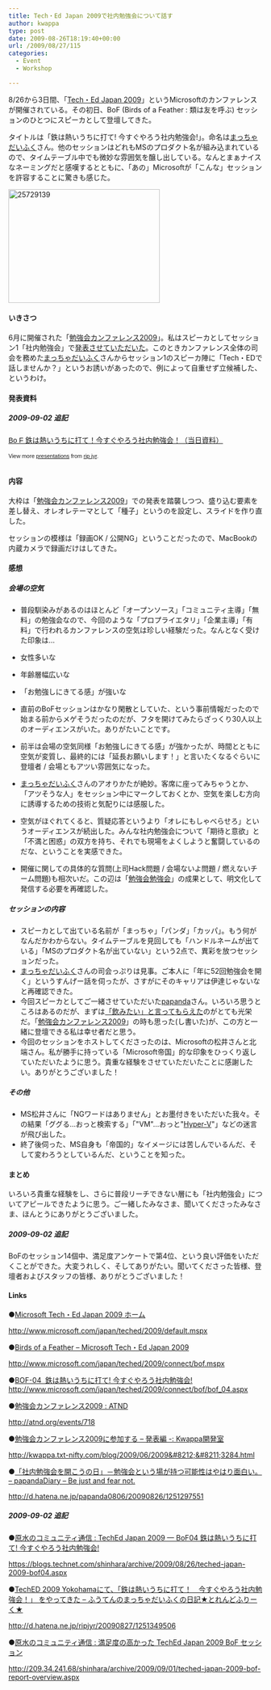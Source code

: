 ```yaml
---
title: Tech・Ed Japan 2009で社内勉強会について話す
author: kwappa
type: post
date: 2009-08-26T18:19:40+00:00
url: /2009/08/27/115
categories:
  - Event
  - Workshop

---
```

8/26から3日間、「<a href="http://www.microsoft.com/japan/teched/2009/default.mspx" target="_blank">Tech・Ed Japan 2009</a>」というMicrosoftのカンファレンスが開催されている。その初日、BoF (Birds of a Feather : 類は友を呼ぶ) セッションのひとつにスピーカとして登壇してきた。

タイトルは「鉄は熱いうちに打て! 今すぐやろう社内勉強会!」。命名は<a href="http://twitter.com/ripjyr" target="_blank">まっちゃだいふく</a>さん。他のセッションはどれもMSのプロダクト名が組み込まれているので、タイムテーブル中でも微妙な雰囲気を醸し出している。なんとまぁナイスなネーミングだと感嘆するとともに、「あの」Microsoftが「こんな」セッションを許容することに驚きも感じた。

<a href="http://kwappa.txt-nifty.com/.shared/image.html?/photos/uncategorized/2009/08/27/25729139.jpg" onclick="window.open(this.href, '_blank', 'width=600,height=450,scrollbars=no,resizable=no,toolbar=no,directories=no,location=no,menubar=no,status=no,left=0,top=0'); return false"><img width="300" height="225" border="0" alt="25729139" title="25729139" src="http://kwappa.txt-nifty.com/blog/images/2009/08/27/25729139.jpg" /></a> 

#### いきさつ

6月に開催された「<a href="http://atnd.org/events/718" target="_blank">勉強会カンファレンス2009</a>」。私はスピーカとしてセッション1「社内勉強会」で<a href="http://kwappa.txt-nifty.com/blog/2009/06/2009-----3284.html" target="_blank">発表させていただいた</a>。このときカンファレンス全体の司会を務めた<a href="http://twitter.com/ripjyr" target="_blank">まっちゃだいふく</a>さんからセッション1のスピーカ陣に「Tech・EDで話しませんか？」というお誘いがあったので、例によって自重せず立候補した、というわけ。

#### 発表資料

##### 2009-09-02 追記

<div id="__ss_1920839" style="width: 425px; text-align: left;">
  <a href="http://www.slideshare.net/ripjyr/bo-f" title="Bo F 鉄は熱いうちに打て！今すぐやろう社内勉強会！（当日資料）" style="margin: 12px 0pt 3px; font-family: Helvetica,Arial,Sans-serif; font-style: normal; font-variant: normal; font-weight: normal; font-size: 14px; line-height: normal; font-size-adjust: none; font-stretch: normal; display: block; text-decoration: underline;">Bo F 鉄は熱いうちに打て！今すぐやろう社内勉強会！（当日資料）</a></p> 
  
  <div style="font-size: 11px; font-family: tahoma,arial; height: 26px; padding-top: 2px;">
    View more <a href="http://www.slideshare.net/" style="text-decoration: underline;">presentations</a> from <a href="http://www.slideshare.net/ripjyr" style="text-decoration: underline;">rip jyr</a>.
  </div>
</div>

<!--more-->

#### 内容

大枠は「<a href="http://atnd.org/events/718" target="_blank">勉強会カンファレンス2009</a>」での発表を踏襲しつつ、盛り込む要素を差し替え、オレオレテーマとして「種子」というのを設定し、スライドを作り直した。
  
セッションの模様は「録画OK / 公開NG」ということだったので、MacBookの内蔵カメラで録画だけはしてきた。 

#### 感想

##### 会場の空気

  * 普段馴染みがあるのはほとんど「オープンソース」「コミュニティ主導」「無料」の勉強会なので、今回のような「プロプライエタリ」「企業主導」「有料」で行われるカンファレンスの空気は珍しい経験だった。なんとなく受けた印象は…
  * 女性多いな
  * 年齢層幅広いな
  * 「お勉強しにきてる感」が強いな

  * 直前のBoFセッションはかなり閑散としていた、という事前情報だったので始まる前からメゲそうだったのだが、フタを開けてみたらざっくり30人以上のオーディエンスがいた。ありがたいことです。
  * 前半は会場の空気同様「お勉強しにきてる感」が強かったが、時間とともに空気が変質し、最終的には「延長お願いします！」と言いたくなるぐらいに登壇者 / 会場ともアツい雰囲気になった。
  * <a href="http://twitter.com/ripjyr" target="_blank">まっちゃだいふく</a>さんのアオりかたが絶妙。客席に座ってみちゃうとか、「アツそうな人」をセッション中にマークしておくとか、空気を楽しむ方向に誘導するための技術と気配りには感服した。
  * 空気がほぐれてくると、質疑応答というより「オレにもしゃべらせろ」というオーディエンスが続出した。みんな社内勉強会について「期待と意欲」と「不満と困惑」の双方を持ち、それでも現場をよくしようと奮闘しているのだな、ということを実感できた。
  * 開催に関しての具体的な質問(上司Hack問題 / 会場ないよ問題 / 燃えないチーム問題)も相次いだ。この辺は「<a href="http://groups.google.co.jp/group/metacon" target="_blank">勉強会勉強会</a>」の成果として、明文化して発信する必要を再確認した。

##### セッションの内容

  * スピーカとして出ている名前が「まっちゃ」「パンダ」「カッパ」。もう何がなんだかわからない。タイムテーブルを見回しても「ハンドルネームが出ている」「MSのプロダクト名が出ていない」という2点で、異彩を放つセッションだった。
  * <a href="http://twitter.com/ripjyr" target="_blank">まっちゃだいふく</a>さんの司会っぷりは見事。ご本人に「年に52回勉強会を開く」というすんげー話を伺ったが、さすがにそのキャリアは伊達じゃないなと再確認できた。 
  * 今回スピーカとしてご一緒させていただいた<a href="http://twitter.com/papanda" target="_blank">papanda</a>さん。いろいろ思うところはあるのだが、まずは<a href="http://twitter.com/papanda/status/3554362980" target="_blank">「飲みたい」と言ってもらえた</a>のがとても光栄だ。「<a href="http://atnd.org/events/718" target="_blank">勉強会カンファレンス2009</a>」の時も思った(し書いた)が、この方と一緒に登壇できる私は幸せ者だと思う。
  * 今回のセッションをホストしてくださったのは、Microsoftの松井さんと北端さん。私が勝手に持っている「Microsoft帝国」的な印象をひっくり返していただいたように思う。貴重な経験をさせていただいたことに感謝したい。ありがとうございました！

##### その他

  * MS松井さんに「NGワードはありません」とお墨付きをいただいた我々。その結果「ググる…おっと検索する」「"VM"…おっと"[Hyper-V][1]"」などの迷言が飛び出した。
  * 終了後伺った、MS自身も「帝国的」なイメージには苦しんでいるんだ、そして変わろうとしているんだ、ということを知った。

#### まとめ

いろいろ貴重な経験をし、さらに普段リーチできない層にも「社内勉強会」についてアピールできたように思う。ご一緒したみなさま、聞いてくださったみなさま、ほんとうにありがとうございました。

##### 2009-09-02 追記

BoFのセッション14個中、満足度アンケートで第4位、という良い評価をいただくことができた。大変うれしく、そしてありがたい。聞いてくださった皆様、登壇者およびスタッフの皆様、ありがとうございました！

#### Links

●<a href="http://www.microsoft.com/japan/teched/2009/default.mspx" target="_blank">Microsoft Tech・Ed Japan 2009 ホーム</a>
  
http://www.microsoft.com/japan/teched/2009/default.mspx

●<a href="http://www.microsoft.com/japan/teched/2009/connect/bof.mspx" target="_blank">Birds of a Feather &#8211; Microsoft Tech・Ed Japan 2009</a>
  
http://www.microsoft.com/japan/teched/2009/connect/bof.mspx

●<a href="http://www.microsoft.com/japan/teched/2009/connect/bof/bof_04.aspx" target="_blank">BOF-04&nbsp; 鉄は熱いうちに打て! 今すぐやろう社内勉強会!<br /> http://www.microsoft.com/japan/teched/2009/connect/bof/bof_04.aspx</a>

●<a href="http://atnd.org/events/718" target="_blank">勉強会カンファレンス2009 : ATND</a>
  
http://atnd.org/events/718

●<a href="http://kwappa.txt-nifty.com/blog/2009/06/2009-----3284.html" target="_blank">勉強会カンファレンス2009に参加する &#8211; 発表編 -: Kwappa開発室</a>
  
http://kwappa.txt-nifty.com/blog/2009/06/2009&#8212;&#8211;3284.html

●<a href="http://d.hatena.ne.jp/papanda0806/20090826/1251297551" target="_blank">「社内勉強会を開こうの日」－勉強会という場が持つ可能性はやはり面白い。 &#8211; papandaDiary &#8211; Be just and fear not.</a>
  
http://d.hatena.ne.jp/papanda0806/20090826/1251297551

##### 2009-09-02 追記

●<a target="_blank" href="https://blogs.technet.com/shinhara/archive/2009/08/26/teched-japan-2009-bof04.aspx">原水のコミュニティ通信 : TechEd Japan 2009 &#8212; BoF04 鉄は熱いうちに打て! 今すぐやろう社内勉強会!</a>
  
https://blogs.technet.com/shinhara/archive/2009/08/26/teched-japan-2009-bof04.aspx

●<a target="_blank" href="http://d.hatena.ne.jp/ripjyr/20090827/1251349506">TechED 2009 Yokohamaにて、「鉄は熱いうちに打て！　今すぐやろう社内勉強会！」 をやってきた &#8211; ふうてんのまっちゃだいふくの日記★とれんどふりーく★</a>
  
http://d.hatena.ne.jp/ripjyr/20090827/1251349506

●<a target="_blank" href="https://blogs.technet.com/shinhara/archive/2009/09/01/teched-japan-2009-bof-report-overview.aspx">原水のコミュニティ通信 : 満足度の高かった TechEd Japan 2009 BoF セッション</a>
  
http://209.34.241.68/shinhara/archive/2009/09/01/teched-japan-2009-bof-report-overview.aspx

 [1]: http://www.microsoft.com/japan/virtualization/default.mspx
